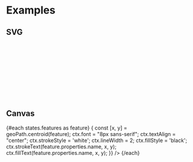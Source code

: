 <script lang="ts">
	import { index } from 'd3-array';
	import { geoAlbersUsa } from 'd3-geo';
	import { feature } from 'topojson-client';

	import Preview from '$lib/docs/Preview.svelte';
	import Chart, { Canvas, Svg } from '$lib/components/Chart.svelte';
	import GeoPath from '$lib/components/GeoPath.svelte';
	import GeoPoint from '$lib/components/GeoPoint.svelte';
	import Text from '$lib/components/Text.svelte';

	import geojson from '../_data/geo/us-states-topojson.js';
	import capitals from '../_data/geo/us-state-capitals.csv';

	const states = feature(geojson, geojson.objects.collection);
</script>

<h1>Examples</h1>

<h2>SVG</h2>

<Preview>
	<div class="h-[600px]">
		<Chart
			geo={{
				projection: geoAlbersUsa,
				fitGeojson: states,
			}}
		>
			<Svg>
				<g class="states">
					{#each states.features as feature}
						<GeoPath geojson={feature} class="fill-gray-200 stroke-white hover:fill-gray-300" />
					{/each}
				</g>
				<g class="labels pointer-events-none">
					{#each states.features as feature}
						<GeoPath geojson={feature} let:geoPath>
							{@const [x,y] = geoPath.centroid(feature)}
							<Text {x} {y} value={feature.properties.name} textAnchor="middle" verticalAnchor="middle" class="text-[8px] stroke-white [stroke-width:2px]" />
						</GeoPath>
					{/each}
				</g>
			</Svg>
		</Chart>
	</div>
</Preview>

<h2>Canvas</h2>

<Preview>
	<div class="h-[600px]">
		<Chart
			geo={{
				projection: geoAlbersUsa,
				fitGeojson: states,
			}}
		>
			<Canvas>
				<GeoPath geojson={states} fill="#e5e7eb" stroke="white" />
			</Canvas>
			{#each states.features as feature}
				<Canvas>
					<GeoPath geojson={feature} render={(ctx, { geoPath }) => {
							const [x, y] = geoPath.centroid(feature);
							ctx.font = "8px sans-serif";
							ctx.textAlign = "center";
							ctx.strokeStyle = 'white';
							ctx.lineWidth = 2;
							ctx.fillStyle = 'black';
							ctx.strokeText(feature.properties.name, x, y);
							ctx.fillText(feature.properties.name, x, y);
						}}
					/>
				</Canvas>
			{/each}
		</Chart>
	</div>
</Preview>
